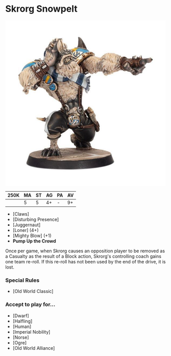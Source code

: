 # Skrorg Snowpelt

![](../media/starplayers/SkrorgSnowpeltLead.jpg)

| 250K  | MA | ST | AG | PA | AV |
| --- | --- | --- | --- | --- | --- |
| | 5 | 5 | 4+ | - | 9+ |

* [Claws]
* [Disturbing Presence]
* [Juggernaut]
* [Loner] (4+)
* [Mighty Blow] (+1)
* **Pump Up the Crowd**

Once per game, when Skrorg causes an opposition player to be removed as a Casualty as the result of a Block action, Skrorg's controlling coach gains one team re-roll. If this re-roll has not been used by the end of the drive, it is lost.

### Special Rules

* [Old World Classic]

### Accept to play for...

* [Dwarf]
* [Halfling]
* [Human]
* [Imperial Nobility]
* [Norse]
* [Ogre]
* [Old World Alliance]
